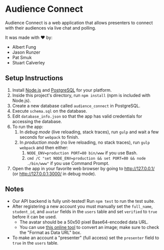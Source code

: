 Audience Connect
================

Audience Connect is a web application that allows presenters to connect with their audiences
via live chat and polling.

It was made with ❤ by:
 - Albert Fung
 - Jason Runzer
 - Pat Smuk
 - Stuart Calverley


Setup Instructions
------------------

1. Install [Node.js](https://nodejs.org/en/download/) and [PostgreSQL](http://www.postgresql.org/download/) for your platform.
2. Inside this project's directory, run `npm install` (npm is included with Node.js).
3. Create a new database called `audience_connect` in PostgreSQL.
4. Execute `schema.sql` on the database.
5. Edit `database_info.json` so that the app has valid credentials for accessing the database.
6. To run the app:
   1. In *debug mode* (live reloading, stack traces), run `gulp` and wait a few seconds for `webpack` to finish.
   2. In *production mode* (no live reloading, no stack traces), run `gulp webpack` and then either:
      1. `NODE_ENV=production PORT=80 bin/www` if you use Bash.
      2. `cmd /C "set NODE_ENV=production && set PORT=80 && node ./bin/www"` if you use Command Prompt.
7. Open the app in your favorite web browser by going to http://127.0.0.1/ (or http://127.0.0.1:3000/ in debug mode).


Notes
-----

 - Our API backend is fully unit-tested! Run `npm test` to run the test suite.
 - After registering a new account you must manually set the `full_name`, `student_id`, and `avatar`
   fields in the `users` table and set `verified` to `true` before it can be used.
   - The avatar should be a 50x50 pixel Base64-encoded data URL.
   - You can use [this online tool](http://base64online.org/encode/) to convert an image; make sure to check the "Format as Data URL" box.
 - To make an account a "presenter" (full access) set the `presenter` field to `true` in the `users` table.